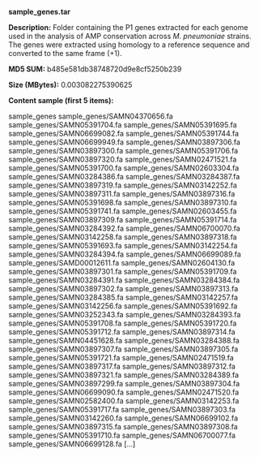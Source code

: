 **sample_genes.tar**

**Description:**	Folder containing the P1 genes extracted for each genome used in the analysis
                        of AMP conservation across *M. pneumoniae* strains. The genes were extracted using
                        homology to a reference sequence and converted to the same frame (+1).

**MD5 SUM:**	b485e581db38748720d9e8cf5250b239

**Size (MBytes):**	0.003082275390625

**Content sample (first 5 items):**

sample_genes
sample_genes/SAMN04370656.fa
sample_genes/SAMN05391704.fa
sample_genes/SAMN05391695.fa
sample_genes/SAMN06699082.fa
sample_genes/SAMN05391744.fa
sample_genes/SAMN06699949.fa
sample_genes/SAMN03897306.fa
sample_genes/SAMN03897300.fa
sample_genes/SAMN05391706.fa
sample_genes/SAMN03897320.fa
sample_genes/SAMN02471521.fa
sample_genes/SAMN05391700.fa
sample_genes/SAMN02603304.fa
sample_genes/SAMN03284386.fa
sample_genes/SAMN03284387.fa
sample_genes/SAMN03897319.fa
sample_genes/SAMN03142252.fa
sample_genes/SAMN03897311.fa
sample_genes/SAMN03897316.fa
sample_genes/SAMN05391698.fa
sample_genes/SAMN03897310.fa
sample_genes/SAMN05391741.fa
sample_genes/SAMN02603455.fa
sample_genes/SAMN03897309.fa
sample_genes/SAMN05391714.fa
sample_genes/SAMN03284392.fa
sample_genes/SAMN06700070.fa
sample_genes/SAMN03142258.fa
sample_genes/SAMN03897318.fa
sample_genes/SAMN05391693.fa
sample_genes/SAMN03142254.fa
sample_genes/SAMN03284394.fa
sample_genes/SAMN06699089.fa
sample_genes/SAMD00012611.fa
sample_genes/SAMN02604130.fa
sample_genes/SAMN03897301.fa
sample_genes/SAMN05391709.fa
sample_genes/SAMN03284391.fa
sample_genes/SAMN03284384.fa
sample_genes/SAMN03897302.fa
sample_genes/SAMN03897313.fa
sample_genes/SAMN03284385.fa
sample_genes/SAMN03142257.fa
sample_genes/SAMN03142256.fa
sample_genes/SAMN05391692.fa
sample_genes/SAMN03252343.fa
sample_genes/SAMN03284393.fa
sample_genes/SAMN05391708.fa
sample_genes/SAMN05391720.fa
sample_genes/SAMN05391712.fa
sample_genes/SAMN03897314.fa
sample_genes/SAMN04451628.fa
sample_genes/SAMN03284388.fa
sample_genes/SAMN03897307.fa
sample_genes/SAMN03897305.fa
sample_genes/SAMN05391721.fa
sample_genes/SAMN02471519.fa
sample_genes/SAMN03897317.fa
sample_genes/SAMN03897312.fa
sample_genes/SAMN03897321.fa
sample_genes/SAMN03284389.fa
sample_genes/SAMN03897299.fa
sample_genes/SAMN03897304.fa
sample_genes/SAMN06699090.fa
sample_genes/SAMN02471520.fa
sample_genes/SAMN02582400.fa
sample_genes/SAMN03142253.fa
sample_genes/SAMN05391717.fa
sample_genes/SAMN03897303.fa
sample_genes/SAMN03142260.fa
sample_genes/SAMN06699102.fa
sample_genes/SAMN03897315.fa
sample_genes/SAMN03897308.fa
sample_genes/SAMN05391710.fa
sample_genes/SAMN06700077.fa
sample_genes/SAMN06699128.fa
[...]
